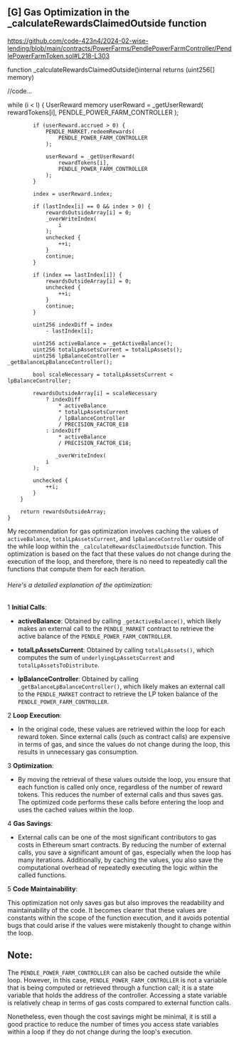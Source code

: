## [G] Gas Optimization in the _calculateRewardsClaimedOutside function

https://github.com/code-423n4/2024-02-wise-lending/blob/main/contracts/PowerFarms/PendlePowerFarmController/PendlePowerFarmToken.sol#L218-L303

function _calculateRewardsClaimedOutside()internal returns (uint256[] memory)

//code...

while (i < l) {
            UserReward memory userReward = _getUserReward(
                rewardTokens[i],
                PENDLE_POWER_FARM_CONTROLLER
            );

            if (userReward.accrued > 0) {
                PENDLE_MARKET.redeemRewards(
                    PENDLE_POWER_FARM_CONTROLLER
                );

                userReward = _getUserReward(
                    rewardTokens[i],
                    PENDLE_POWER_FARM_CONTROLLER
                );
            }

            index = userReward.index;

            if (lastIndex[i] == 0 && index > 0) {
                rewardsOutsideArray[i] = 0;
                _overWriteIndex(
                    i
                );
                unchecked {
                    ++i;
                }
                continue;
            }

            if (index == lastIndex[i]) {
                rewardsOutsideArray[i] = 0;
                unchecked {
                    ++i;
                }
                continue;
            }

            uint256 indexDiff = index
                - lastIndex[i];

            uint256 activeBalance = _getActiveBalance();
            uint256 totalLpAssetsCurrent = totalLpAssets();
            uint256 lpBalanceController = _getBalanceLpBalanceController();

            bool scaleNecessary = totalLpAssetsCurrent < lpBalanceController;

            rewardsOutsideArray[i] = scaleNecessary
                ? indexDiff
                    * activeBalance
                    * totalLpAssetsCurrent
                    / lpBalanceController
                    / PRECISION_FACTOR_E18
                : indexDiff
                    * activeBalance
                    / PRECISION_FACTOR_E18;

                   _overWriteIndex(
                i
            );

            unchecked {
                ++i;
            }
        }

        return rewardsOutsideArray;
    }

My recommendation for gas optimization involves caching the values of `activeBalance`, `totalLpAssetsCurrent`, and `lpBalanceController` outside of the while loop within the `_calculateRewardsClaimedOutside` function. This optimization is based on the fact that these values do not change during the execution of the loop, and therefore, there is no need to repeatedly call the functions that compute them for each iteration.

###### Here's a detailed explanation of the optimization:

1 **Initial Calls**:

- **activeBalance**: Obtained by calling `_getActiveBalance()`, which likely makes an external call to the `PENDLE_MARKET` contract to retrieve the active balance of the `PENDLE_POWER_FARM_CONTROLLER`.

- **totalLpAssetsCurrent**: Obtained by calling `totalLpAssets()`, which computes the sum of `underlyingLpAssetsCurrent` and `totalLpAssetsToDistribute`.

- **lpBalanceController**: Obtained by calling `_getBalanceLpBalanceController()`, which likely makes an external call to the `PENDLE_MARKET` contract to retrieve the LP token balance of the `PENDLE_POWER_FARM_CONTROLLER`.

2 **Loop Execution**:

 - In the original code, these values are retrieved within the loop for each reward token. Since external calls (such as contract calls) are expensive in terms of gas, and since the values do not change during the loop, this results in unnecessary gas consumption.

3 **Optimization**:

- By moving the retrieval of these values outside the loop, you ensure that each function is called only once, regardless of the number of reward tokens. This reduces the number of external calls and thus saves gas.
The optimized code performs these calls before entering the loop and uses the cached values within the loop.

4 **Gas Savings**:

 - External calls can be one of the most significant contributors to gas costs in Ethereum smart contracts. By reducing the number of external calls, you save a significant amount of gas, especially when the loop has many iterations.
Additionally, by caching the values, you also save the computational overhead of repeatedly executing the logic within the called functions.

5 **Code Maintainability**:

This optimization not only saves gas but also improves the readability and maintainability of the code. It becomes clearer that these values are constants within the scope of the function execution, and it avoids potential bugs that could arise if the values were mistakenly thought to change within the loop.

## Note:

The `PENDLE_POWER_FARM_CONTROLLER` can also be cached outside the while loop. However, in this case, `PENDLE_POWER_FARM_CONTROLLER` is not a variable that is being computed or retrieved through a function call; it is a state variable that holds the address of the controller. Accessing a state variable is relatively cheap in terms of gas costs compared to external function calls.

Nonetheless, even though the cost savings might be minimal, it is still a good practice to reduce the number of times you access state variables within a loop if they do not change during the loop's execution.